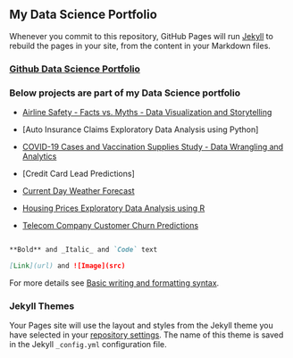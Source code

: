 ## My Data Science Portfolio

Whenever you commit to this repository, GitHub Pages will run [Jekyll](https://jekyllrb.com/) to rebuild the pages in your site, from the content in your Markdown files.

### [Github Data Science Portfolio](https://github.com/pchougule-ms/pchougule-ms/tree/main/Data%20Science%20Portfolio)



### Below projects are part of my Data Science portfolio

-  [Airline Safety - Facts vs. Myths - Data Visualization and Storytelling](https://github.com/pchougule-ms/pchougule-ms/tree/main/Data%20Science%20Portfolio/Airline%20Safety)

-  [Auto Insurance Claims Exploratory Data Analysis using Python]

-  [COVID-19 Cases and Vaccination Supplies Study - Data Wrangling and Analytics](https://github.com/pchougule-ms/pchougule-ms/tree/main/Data%20Science%20Portfolio/COVID-19%20Cases%20and%20Vaccination%20supplies%20study)

-  [Credit Card Lead Predictions]

-  [Current Day Weather Forecast](https://github.com/pchougule-ms/pchougule-ms/tree/main/Data%20Science%20Portfolio/Current%20Day%20Weather%20Forecast)

-  [Housing Prices Exploratory Data Analysis using R](https://github.com/pchougule-ms/pchougule-ms/tree/main/Data%20Science%20Portfolio/Housing%20Prices%20EDA)

-  [Telecom Company Customer Churn Predictions](https://github.com/pchougule-ms/pchougule-ms/tree/main/Data%20Science%20Portfolio/Telecom%20Company%20Customer%20Churn%20Predictions)


```markdown

**Bold** and _Italic_ and `Code` text

[Link](url) and ![Image](src)
```

For more details see [Basic writing and formatting syntax](https://docs.github.com/en/github/writing-on-github/getting-started-with-writing-and-formatting-on-github/basic-writing-and-formatting-syntax).

### Jekyll Themes

Your Pages site will use the layout and styles from the Jekyll theme you have selected in your [repository settings](https://github.com/pchougule-ms/pchougule-ms.github.io/settings/pages). The name of this theme is saved in the Jekyll `_config.yml` configuration file.
